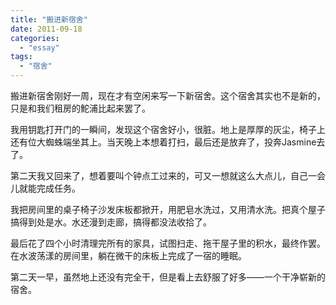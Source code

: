 ```yaml
---
title: "搬进新宿舍"
date: 2011-09-18
categories: 
  - "essay"
tags: 
  - "宿舍"
---
```


搬进新宿舍刚好一周，现在才有空闲来写一下新宿舍。这个宿舍其实也不是新的，只是和我们租房的鮀浦比起来罢了。

我用钥匙打开门的一瞬间，发现这个宿舍好小，很脏。地上是厚厚的灰尘，椅子上还有位大蜘蛛端坐其上。当天晚上本想着打扫，最后还是放弃了，投奔Jasmine去了。

第二天我又回来了，想着要叫个钟点工过来的，可又一想就这么大点儿，自己一会儿就能完成任务。

我把房间里的桌子椅子沙发床板都掀开，用肥皂水洗过，又用清水洗。把真个屋子搞得到处是水。水还漫到走廊，搞得都没法收拾了。

最后花了四个小时清理完所有的家具，试图扫走、拖干屋子里的积水，最终作罢。在水波荡漾的房间里，躺在微干的床板上完成了一宿的睡眠。

第二天一早，虽然地上还没有完全干，但是看上去舒服了好多——一个干净崭新的宿舍。
